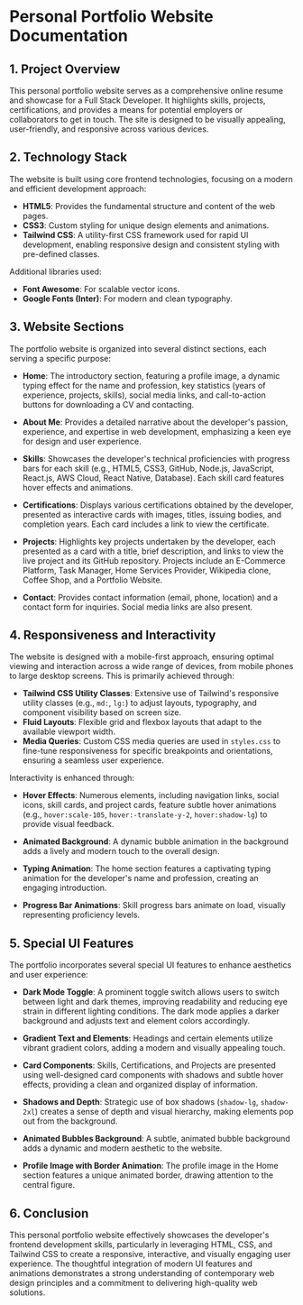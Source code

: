 # Personal Portfolio Website Documentation

## 1. Project Overview

This personal portfolio website serves as a comprehensive online resume and showcase for a Full Stack Developer.
 It highlights skills, projects, certifications, and provides a means for potential employers or collaborators to get in touch.
  The site is designed to be visually appealing, user-friendly, and responsive across various devices.

## 2. Technology Stack

The website is built using core frontend technologies, focusing on a modern and efficient development approach:

*   **HTML5**: Provides the fundamental structure and content of the web pages.
*   **CSS3**: Custom styling for unique design elements and animations.
*   **Tailwind CSS**: A utility-first CSS framework used for rapid UI development, 
enabling responsive design and consistent styling with pre-defined classes.

Additional libraries used:

*   **Font Awesome**: For scalable vector icons.
*   **Google Fonts (Inter)**: For modern and clean typography.



## 3. Website Sections

The portfolio website is organized into several distinct sections, each serving a specific purpose:

*   **Home**: The introductory section, featuring a profile image, a dynamic typing effect for the name and profession,
 key statistics (years of experience, projects, skills), social media links, and call-to-action buttons for downloading a CV and contacting.

*   **About Me**: Provides a detailed narrative about the developer's passion, experience, and expertise in web development,
 emphasizing a keen eye for design and user experience.

*   **Skills**: Showcases the developer's technical proficiencies with progress bars for each skill
 (e.g., HTML5, CSS3, GitHub, Node.js, JavaScript, React.js, AWS Cloud, React Native, Database). Each skill card features hover effects and animations.

*   **Certifications**: Displays various certifications obtained by the developer, presented as interactive cards with images,
 titles, issuing bodies, and completion years. Each card includes a link to view the certificate.

*   **Projects**: Highlights key projects undertaken by the developer, each presented as a card with a title, brief description,
 and links to view the live project and its GitHub repository. Projects include an E-Commerce Platform,
  Task Manager, Home Services Provider, Wikipedia clone, Coffee Shop, and a Portfolio Website.

*   **Contact**: Provides contact information (email, phone, location) and a contact form for inquiries. Social media links are also present.




## 4. Responsiveness and Interactivity

The website is designed with a mobile-first approach, ensuring optimal viewing and interaction across a wide range of devices,
 from mobile phones to large desktop screens. This is primarily achieved through:

*   **Tailwind CSS Utility Classes**: Extensive use of Tailwind's responsive utility classes (e.g., `md:`, `lg:`) to adjust layouts, typography, and component visibility based on screen size.
*   **Fluid Layouts**: Flexible grid and flexbox layouts that adapt to the available viewport width.
*   **Media Queries**: Custom CSS media queries are used in `styles.css` to fine-tune responsiveness for specific breakpoints and orientations, ensuring a seamless user experience.

Interactivity is enhanced through:

*   **Hover Effects**: Numerous elements, including navigation links, social icons, skill cards, 
and project cards, feature subtle hover animations (e.g., `hover:scale-105`, `hover:-translate-y-2`, `hover:shadow-lg`) to provide visual feedback.

*   **Animated Background**: A dynamic bubble animation in the background adds a lively and modern touch to the overall design.
*   **Typing Animation**: The home section features a captivating typing animation for the developer's name and profession, creating an engaging introduction.
*   **Progress Bar Animations**: Skill progress bars animate on load, visually representing proficiency levels.




## 5. Special UI Features

The portfolio incorporates several special UI features to enhance aesthetics and user experience:

*   **Dark Mode Toggle**: A prominent toggle switch allows users to switch between light and dark themes, 
improving readability and reducing eye strain in different lighting conditions. The dark mode applies a darker background and adjusts text and element colors accordingly.

*   **Gradient Text and Elements**: Headings and certain elements utilize vibrant gradient colors, adding a modern and visually appealing touch.
*   **Card Components**: Skills, Certifications, and Projects are presented using well-designed card 
    components with shadows and subtle hover effects, providing a clean and organized display of information.
*   **Shadows and Depth**: Strategic use of box shadows (`shadow-lg`, `shadow-2xl`) creates a sense of depth and visual hierarchy, making elements pop out from the background.
*   **Animated Bubbles Background**: A subtle, animated bubble background adds a dynamic and modern aesthetic to the website.
*   **Profile Image with Border Animation**: The profile image in the Home section features a unique animated border, drawing attention to the central figure.

## 6. Conclusion

This personal portfolio website effectively showcases the developer's frontend development skills,
 particularly in leveraging HTML, CSS, and Tailwind CSS to create a responsive, interactive, and visually engaging user experience.
  The thoughtful integration of modern UI features and animations demonstrates a strong understanding of contemporary
   web design principles and a commitment to delivering high-quality web solutions.


